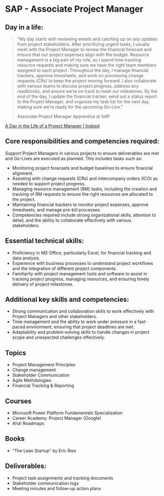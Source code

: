 # SAP - Associate Project Manager

## Day in a life:

> "My day starts with reviewing emails and catching up on any updates from project stakeholders. After prioritizing urgent tasks, I usually meet with the Project Manager to review the financial forecast and ensure that our project expenses align with the budget. Resource management is a big part of my role, so I spend time tracking resource requests and making sure we have the right team members assigned to each project. Throughout the day, I manage financial trackers, approve timesheets, and work on processing change requests (CRs) to keep the project moving forward. I also collaborate with various teams to discuss project progress, address any roadblocks, and ensure we’re on track to meet our milestones. By the end of the day, I update the financial tracker, send out a status report to the Project Manager, and organize my task list for the next day, making sure we’re ready for the upcoming Go-Live."
>
> Associate Project Manager Apprentice at SAP

[A Day in the Life of a Project Manager | Indeed](https://www.youtube.com/watch?v=AzQ3Xso7sLA)

## Core responsibilities and competencies required:

Support Project Managers in various projects to ensure deliverables are met and Go-Lives are executed as planned. This includes tasks such as:

- Monitoring project forecasts and budget baselines to ensure financial alignment.
- Assisting with change requests (CRs) and intercompany orders (ICO) as needed to support project progress.
- Managing resource management (RM) tasks, including the creation and tracking of RM requests to ensure the right resources are allocated to the project.
- Maintaining financial trackers to monitor project expenses, approve timesheets, and manage pre-bill processes.
- Competencies required include strong organizational skills, attention to detail, and the ability to collaborate effectively with various stakeholders.

## Essential technical skills:

- Proficiency in MS Office, particularly Excel, for financial tracking and data analysis.
- Experience with business processes to understand project workflows and the integration of different project components.
- Familiarity with project management tools and software to assist in tracking project progress, managing resources, and ensuring timely delivery of project milestones.

## Additional key skills and competencies:

- Strong communication and collaboration skills to work effectively with Project Managers and other stakeholders.
- Time management and the ability to work under pressure in a fast-paced environment, ensuring that project deadlines are met.
- Adaptability and problem-solving skills to handle changes in project scope and unexpected challenges effectively.

## Topics

- Project Management Principles
- Change management
- Stakeholder Communication
- Agile Methdologies
- Financial Tracking & Reporting

## Courses

- Microsoft Power Platform Fundamentals Specialization
- Career Academy: Project Manager (Google)
- Aha! Roadmaps

## Books

- "The Lean Startup" by Eric Ries

## Deliverables:

- Project task assignments and tracking documents
- Stakeholder communication logs
- Meeting minutes and follow-up action plans
